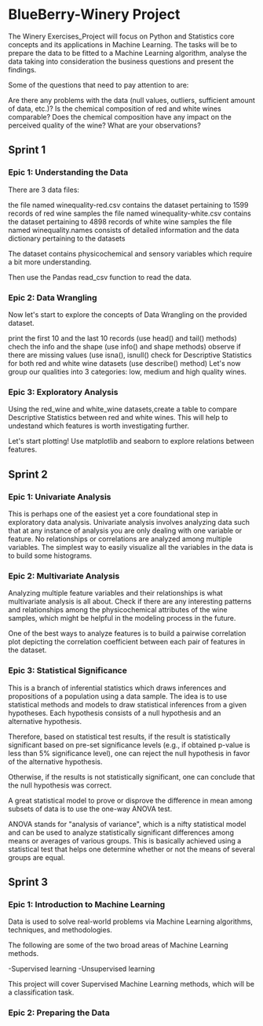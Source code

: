 # BlueBerry-Winery Project

The Winery Exercises_Project will focus on Python and Statistics core concepts and its applications in Machine Learning. 
The tasks will be to prepare the data to be fitted to a Machine Learning algorithm, analyse the data taking into consideration the business questions and present the findings.

Some of the questions that need to pay attention to are:

Are there any problems with the data (null values, outliers, sufficient amount of data, etc.)?
Is the chemical composition of red and white wines comparable?
Does the chemical composition have any impact on the perceived quality of the wine?
What are your observations?

## Sprint 1
### Epic 1: Understanding the Data

There are 3 data files:

the file named winequality-red.csv contains the dataset pertaining to 1599 records of red wine samples
the file named winequality-white.csv contains the dataset pertaining to 4898 records of white wine samples
the file named winequality.names consists of detailed information and the data dictionary pertaining to the datasets

The dataset contains physicochemical and sensory variables which require a bit more understanding.

Then use the Pandas read_csv function to read the data.

### Epic 2: Data Wrangling

Now let's start to explore the concepts of Data Wrangling on the provided dataset.

print the first 10 and the last 10 records (use head() and tail() methods)
chech the info and the shape (use info() and shape methods)
observe if there are missing values (use isna(), isnull()
check for Descriptive Statistics for both red and white wine datasets (use describe() method)
Let's now group our qualities into 3 categories: low, medium and high quality wines.

### Epic 3: Exploratory Analysis

Using the red_wine and white_wine datasets,create a table to compare Descriptive Statistics between red and white wines.
This will help to undestand which features is worth investigating further.

Let's start plotting!
Use matplotlib and seaborn to explore relations between features.

## Sprint 2
### Epic 1: Univariate Analysis

This is perhaps one of the easiest yet a core foundational step in exploratory data analysis. Univariate analysis involves analyzing data such that at any instance of analysis you are only dealing with one variable or feature. No relationships or correlations are analyzed among multiple variables. The simplest way to easily visualize all the variables in the data is to build some histograms.

### Epic 2: Multivariate Analysis

Analyzing multiple feature variables and their relationships is what multivariate analysis is all about. Check if there are any interesting patterns and relationships among the physicochemical attributes of the wine samples, which might be helpful in the modeling process in the future.

One of the best ways to analyze features is to build a pairwise correlation plot depicting the correlation coefficient between each pair of features in the dataset.

### Epic 3: Statistical Significance

This is a branch of inferential statistics which draws inferences and propositions of a population using a data sample. The idea is to use statistical methods and models to draw statistical inferences from a given hypotheses. Each hypothesis consists of a null hypothesis and an alternative hypothesis.

Therefore, based on statistical test results, if the result is statistically significant based on pre-set significance levels (e.g., if obtained p-value is less than 5% significance level), one can reject the null hypothesis in favor of the alternative hypothesis.

Otherwise, if the results is not statistically significant, one can conclude that the null hypothesis was correct.

A great statistical model to prove or disprove the difference in mean among subsets of data is to use the one-way ANOVA test.

ANOVA stands for "analysis of variance", which is a nifty statistical model and can be used to analyze statistically significant differences among means or averages of various groups. This is basically achieved using a statistical test that helps one determine whether or not the means of several groups are equal.

## Sprint 3 
### Epic 1: Introduction to Machine Learning

Data is used to solve real-world problems via Machine Learning algorithms, techniques, and methodologies.

The following are some of the two broad areas of Machine Learning methods.

-Supervised learning
-Unsupervised learning

This project will cover Supervised Machine Learning methods, which will be a classification task.

### Epic 2: Preparing the Data




